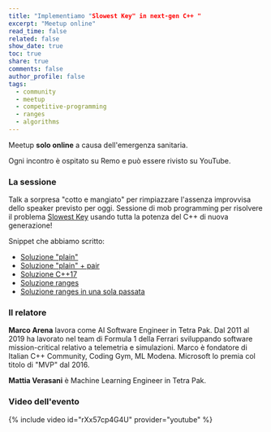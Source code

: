 ```yaml
---
title: "Implementiamo "Slowest Key" in next-gen C++ "
excerpt: "Meetup online"
read_time: false
related: false
show_date: true
toc: true
share: true
comments: false
author_profile: false
tags:
  - community
  - meetup
  - competitive-programming
  - ranges
  - algorithms
---
```


Meetup **solo online** a causa dell'emergenza sanitaria.

Ogni incontro è ospitato su Remo e può essere rivisto su YouTube.

### La sessione

Talk a sorpresa "cotto e mangiato" per rimpiazzare l'assenza improvvisa dello speaker previsto per oggi. Sessione di mob programming per risolvere il problema [Slowest Key](https://leetcode.com/problems/slowest-key/) usando tutta la potenza del C++ di nuova generazione!

Snippet che abbiamo scritto:

- [Soluzione "plain"](https://wandbox.org/permlink/fiMR67odevGboVTd)
- [Soluzione "plain"  + pair](https://wandbox.org/permlink/fiMR67odevGboVTd)
- [Soluzione C++17](https://wandbox.org/permlink/XNvr1jPhz3bWP5CH)
- [Soluzione ranges](https://wandbox.org/permlink/GCHxbCtDhhYR03Rw)
- [Soluzione ranges in una sola passata](https://wandbox.org/permlink/m74hEgOQ14KnoYwe)

### Il relatore

**Marco Arena** lavora come AI Software Engineer in Tetra Pak. Dal 2011 al 2019 ha lavorato nel team di Formula 1 della Ferrari sviluppando software mission-critical relativo a telemetria e simulazioni. Marco è fondatore di Italian C++ Community, Coding Gym, ML Modena. Microsoft lo premia col titolo di "MVP" dal 2016.

**Mattia Verasani** è Machine Learning Engineer in Tetra Pak.

### Video dell'evento

{% include video id="rXx57cp4G4U" provider="youtube" %}